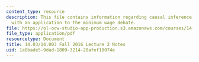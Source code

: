 ```yaml
---
content_type: resource
description: This file contains information regarding causal inference in economics,
  with an application to the minimum wage debate.
file: https://ol-ocw-studio-app-production.s3.amazonaws.com/courses/14-03-microeconomic-theory-and-public-policy-fall-2016/1a8bade59dad1809321428afef18074e_MIT14_03F16_lec2.pdf
file_type: application/pdf
resourcetype: Document
title: 14.03/14.003 Fall 2016 Lecture 2 Notes
uid: 1a8bade5-9dad-1809-3214-28afef18074e
---
```

